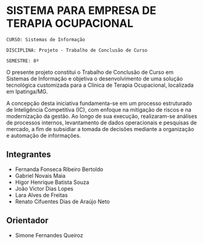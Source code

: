 #  SISTEMA PARA EMPRESA DE TERAPIA OCUPACIONAL

`CURSO: Sistemas de Informação`

`DISCIPLINA: Projeto - Trabalho de Conclusão de Curso`

`SEMESTRE: 8º`

O presente projeto constitui o Trabalho de Conclusão de Curso em Sistemas de Informação e objetiva o desenvolvimento de uma solução tecnológica customizada para a Clínica de Terapia Ocupacional, localizada em Ipatinga/MG. 

A concepção desta iniciativa fundamenta-se em um processo estruturado de Inteligência Competitiva (IC), com enfoque na mitigação de riscos e na modernização da gestão. Ao longo de sua execução, realizaram-se análises de processos internos, levantamento de dados operacionais e pesquisas de mercado, a fim de subsidiar a tomada de decisões mediante a organização e automação de informações.

## Integrantes

* Fernanda Fonseca Ribeiro Bertoldo 
* Gabriel Novais Maia
* Higor Henrique Batista Souza
* João Victor Dias Lopes 
* Lara Alves de Freitas
* Renato Cifuentes Dias de Araújo Neto


## Orientador

* Simone Fernandes Queiroz

